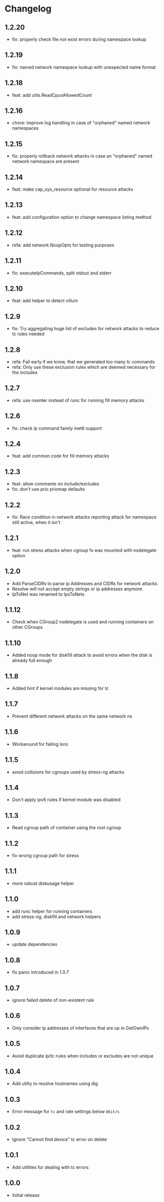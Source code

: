 # Changelog

## 1.2.20

- fix: properly check file not exist errors during namespace lookup

## 1.2.19

- fix: named network namespace lookup with unexpected name format

## 1.2.18

- feat: add utils.ReadCpusAllowedCount

## 1.2.16

- chore: improve log handling in case of "orphaned" named network namespaces

## 1.2.15

- fix: properly rollback network attacks in case an "orphaned" named network namespace are present

## 1.2.14

- feat: make cap_sys_resource optional for resource attacks

## 1.2.13

- feat: add configuration option to change namespace listing method

## 1.2.12

- refa: add network.NoopOpts for testing purposes

## 1.2.11

- fix: executeIpCommands, split stdout and stderr

## 1.2.10

- feat: add helper to detect cilium

## 1.2.9

- fix: Try aggregating huge list of excludes for network attacks to reduce tc rules needed

## 1.2.8

- refa: Fail early if we know, that we generated too many tc commands
- refa: Only use these exclusion rules which are deemed necessary for the includes

## 1.2.7

- refa: use nsenter instead of runc for running fill memory attacks

## 1.2.6

- fix: check ip command family inet6 support

## 1.2.4

- feat: add common code for fill memory attacks

## 1.2.3

- feat: allow comments on include/excludes
- fix: don't use prio priomap defaults

## 1.2.2

- fix: Race condition in network attacks reporting attack for namespace still active, when it isn't 

## 1.2.1

- feat: run stress attacks when cgroup fs was mounted with nsdelegate option

## 1.2.0

- Add ParseCIDRs to parse ip Addresses and CIDRs for network attacks.
- Resolve will not accept empty strings or ip addresses anymore.
- IpToNet was renamed to IpsToNets

## 1.1.12

- Check when CGroup2 nsdelegate is used and running containers on other CGroups

## 1.1.10

- Added noop mode for diskfill attack to avoid errors when the disk is already full enough

## 1.1.8

- Added hint if kernel modules are missing for tc

## 1.1.7

- Prevent different network attacks on the same network ns

## 1.1.6

- Workaround for failing lsns

## 1.1.5

- avoid collisions for cgroups used by stress-ng attacks

## 1.1.4

- Don't apply ipv6 rules if kernel module was disabled

## 1.1.3

- Read cgroup path of container using the root cgroup

## 1.1.2

- fix wrong cgroup path for stress

## 1.1.1

- more robust diskusage helper

## 1.1.0

- add runc helper for running containers
- add stress-ng, diskfill and network helpers

## 1.0.9

- update dependencies

## 1.0.8

- fix panic introduced in 1.0.7

## 1.0.7

- ignore failed delete of non-existent rule

## 1.0.6

- Only consider ip addresses of interfaces that are up in GetOwnIPs

## 1.0.5

- Avoid duplicate ip/tc rules when includes or excludes are not unique

## 1.0.4

- Add utilty to resolve hostnames using dig

## 1.0.3

- Error message for `tc` and rate settings below `8bit/s` 

## 1.0.2

- Ignore "Cannot find device" tc error on delete

## 1.0.1

- Add utilities for dealing with tc errors

## 1.0.0

- Initial release

